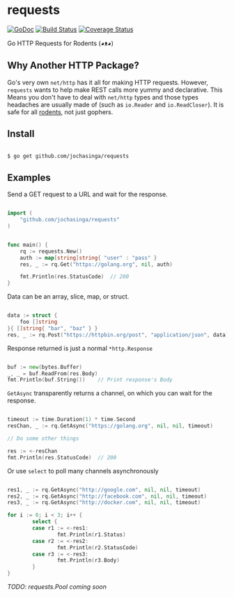 requests
========
[![GoDoc](https://godoc.org/github.com/jochasinga/requests?status.svg)](https://godoc.org/github.com/jochasinga/requests)  [![Build Status](https://drone.io/github.com/jochasinga/requests/status.png?style=flat)](https://drone.io/github.com/jochasinga/requests/latest)  [![Coverage Status](https://coveralls.io/repos/github/jochasinga/requests/badge.svg?style=flat)](https://coveralls.io/github/jochasinga/requests?branch=master)

Go HTTP Requests for Rodents (◕ᴥ◕)

Why Another HTTP Package?
-------------------------
Go's very own `net/http` has it all for making HTTP requests. However, `requests` wants to help
make REST calls more yummy and declarative. This Means you don't have to deal with `net/http` types 
and those types headaches are usually made of (such as `io.Reader` and `io.ReadCloser`).
It is safe for all [rodents](http://www.styletails.com/wp-content/uploads/2014/06/guinea-pig-booboo-lieveheersbeestje-2.jpg), not just gophers. 

Install
-------

```bash

$ go get github.com/jochasinga/requests

```

Examples
--------

Send a GET request to a URL and wait for the response.

```go

import (
	"github.com/jochasinga/requests"
)


func main() {
	rq := requests.New()
	auth := map[string]string{ "user" : "pass" }
	res, _ := rq.Get("https://golang.org", nil, auth)

	fmt.Println(res.StatusCode)  // 200
}

```

Data can be an array, slice, map, or struct.

```go

data := struct {
	foo []string
}{ []string{ "bar", "baz" } }
res, _ := rq.Post("https://httpbin.org/post", "application/json", data)

```

Response returned is just a normal `*http.Response`

```go

buf := new(bytes.Buffer)
_, _ = buf.ReadFrom(res.Body)
fmt.Println(buf.String())    // Print response's Body

```

`GetAsync` transparently returns a channel, on which you can wait for the response.

```go

timeout := time.Duration(1) * time.Second
resChan, _ := rq.GetAsync("https://golang.org", nil, nil, timeout)

// Do some other things

res := <-resChan
fmt.Println(res.StatusCode)  // 200

```
Or use `select` to poll many channels asynchronously

```go

res1, _ := rq.GetAsync("http://google.com", nil, nil, timeout)
res2, _ := rq.GetAsync("http://facebook.com", nil, nil, timeout)
res3, _ := rq.GetAsync("http://docker.com", nil, nil, timeout)

for i := 0; i < 3; i++ {
        select {
	    case r1 := <-res1:
		        fmt.Println(r1.Status)
	    case r2 := <-res2:
		        fmt.Println(r2.StatusCode)
	    case r3 := <-res3:
		        fmt.Println(r3.Body)
		}
}

```

*TODO: requests.Pool coming soon*




